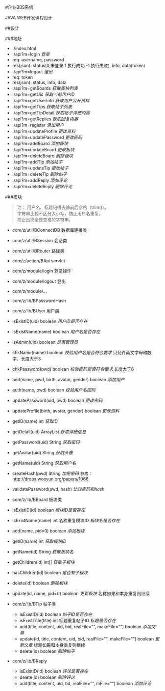 #企业BBS系统

JAVA WEB开发课程设计

##设计

###地址
 - ./index.html
 - ./api?m=login *登录*
  - req: username, password
  - res(json): status(0,未登录 1.执行成功 -1.执行失败), info, data(token)
 - ./api?m=logout *退出*
  - req: token
  - res(json): status, info, data
 - ./api?m=getBoards *获取板块列表*
 - ./api?m=getUid *获取当前用户ID*
 - ./api?m=getUserInfo *获取用户公开资料*
 - ./api?m=getTips *获取帖子列表*
 - ./api?m=getTipDetail *获取帖子详细内容*
 - ./api?m=getReplies *获取回复内容*
 - ./api?m=register *添加用户*
 - ./api?m=updateProfile *更改资料*
 - ./api?m=updatePassword *更改密码*
 - ./api?m=addBoard *添加板块*
 - ./api?m=updateBoard *更改板块*
 - ./api?m=deleteBoard *删除板块*
 - ./api?m=addTip *添加帖子*
 - ./api?m=updateTip *更改帖子*
 - ./api?m=deleteTip *删除帖子*
 - ./api?m=addReply *添加评论*
 - ./api?m=deleteReply *删除评论*
 
###模块

 > 注：
 > 用户名、标题记得去除前后空格（trim()）。  
 > 字符串比较不区分大小写，防止用户名重复。  
 > 防止出现全是空格的字符串。

 - com/z/util/BConnectDB 数据库连接类
 - com/z/util/BSession 会话类
 - com/z/util/BRouter 路径类
 - com/z/action/BApi servlet
 - com/z/module/login 登录操作
 - com/z/module/logout 登出
 - com/z/module/...
 - com/z/lib/BPasswordHash
 - com/z/lib/BUser 用户类
  - isExistID(uid) boolean *用户ID是否存在*
  - isExistName(name) boolean *用户名是否存在*
  - isAdmin(uid) boolean *是否管理员*
  - chkName(name) boolean *校验用户名是否符合要求* 只允许英文字母和数字，长度大于3
  - chkPassword(pwd) boolean *校验密码是否符合要求* 长度大于6
  - add(name, pwd, birth, avatar, gender) boolean *添加用户*
  - auth(name, pwd) boolean *校验用户名密码*
  - updatePassword(uid, pwd) boolean *更改密码*
  - updateProfile(birth, avatar, gender) boolean *更改资料*
  - getID(name) int *获取ID*
  - getDetail(uid) ArrayList *获取详细信息*
  - getPassword(uid) String *获取密码*
  - getAvatar(uid) String *获取头像*
  - getName(uid) String *获取用户名*
  - createHash(pwd) String *加密密码* 参考：http://drops.wooyun.org/papers/1066
  - validatePassword(pwd, hash) *比较密码和hash*
  
 - com/z/lib/BBoard 板块类
  - isExistID(id) boolean *板块ID是否存在*
  - isExistName(name) int 名称重复模块ID *板块名是否存在*
  - add(name, pid=0) boolean *添加板块*
  - getID(name) int *获取板块ID*
  - getName(id) String *获取板块名*
  - getChildren(id) int[] *获取子板块*
  - hasChildren(id) boolean *是否有子板块*
  - delete(id) boolean *删除板块*
  - update(id, name, pid=0) boolean *更新板块* 名称如果和本身重复则继续

- com/z/lib/BTip 帖子类
  - isExistID(id) boolean *帖子ID是否存在*
  - isExistTitle(title) int 标题重复帖子ID *标题是否存在*
  - add(title, content, uid, bid, realFile="", makeFile="") boolean *添加文章*
  - update(id, title, content, uid, bid, realFile="", makeFile="") boolean *更新文章* 标题如果和本身重复则继续
  - delete(id) boolean *删除帖子*
 
- com/z/lib/BReply
  - isExistID(id) boolean *评论是否存在*
  - delete(id) boolean *删除评论*
  - add(title, content, uid, tid, realFile="", mFile="") boolean *添加评论*
  
